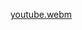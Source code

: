 

[youtube.webm](https://github.com/77971904/CSS-avan-ado---Grid-/assets/108705247/6b70f664-f7a3-4d3a-ba74-2dce88d32a6d)
